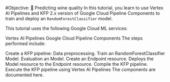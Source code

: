 #Objective: 🍷 Predicting wine quality
In this tutorial, you learn to use Vertex AI Pipelines and KFP 2.x version of Google Cloud Pipeline Components to train and deploy an `RandomForestClassifier` model.

This tutorial uses the following Google Cloud ML services:

Vertex AI Pipelines
Google Cloud Pipeline Components
The steps performed include:

Create a KFP pipeline:
Data preprocessing.
Train an RandomForestClassifier Model.
Evaluation an Model.
Create an Endpoint resource.
Deploys the Model resource to the Endpoint resource.
Compile the KFP pipeline.
Execute the KFP pipeline using Vertex AI Pipelines
The components are documented here.

